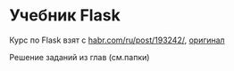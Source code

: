 # Учебник Flask

Курс по Flask взят с [habr.com/ru/post/193242/](https://habr.com/ru/post/193242/), [оригинал](https://blog.miguelgrinberg.com/post/the-flask-mega-tutorial-part-v-user-logins)

Решение заданий из глав (см.папки)
